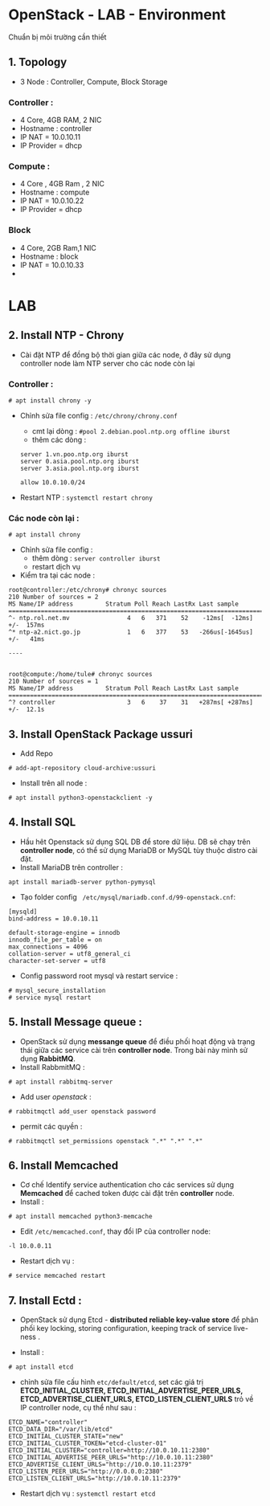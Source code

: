 # OpenStack - LAB - Environment
Chuẩn bị môi trường cần thiết 

## 1. Topology
- 3 Node : Controller, Compute, Block Storage 

### Controller : 
- 4 Core, 4GB RAM, 2 NIC 
- Hostname : controller
- IP NAT = 10.0.10.11
- IP Provider = dhcp

### Compute : 
- 4 Core , 4GB Ram , 2 NIC 
- Hostname : compute 
- IP NAT = 10.0.10.22
- IP Provider = dhcp

### Block
- 4 Core, 2GB Ram,1 NIC 
- Hostname : block
- IP NAT = 10.0.10.33
- 
# LAB

## 2. Install NTP - Chrony
- Cài đặt NTP để đồng bộ thời gian giữa các node, ở đây sử dụng controller node làm NTP server cho các node còn lại

### Controller : 

```
# apt install chrony -y
```

- Chỉnh sửa file config : `/etc/chrony/chrony.conf` 
	- cmt lại dòng : ` #pool 2.debian.pool.ntp.org offline iburst `
	- thêm các dòng : 
	```
	server 1.vn.poo.ntp.org iburst
	server 0.asia.pool.ntp.org iburst
	server 3.asia.pool.ntp.org iburst

	allow 10.0.10.0/24
	```
	
- Restart NTP : `systemctl restart chrony`

### Các node còn lại : 
```
# apt install chrony
```
- Chỉnh sửa file config : 
	- thêm dòng : `server controller iburst`
	- restart dịch vụ 
- Kiểm tra tại các node : 
```
root@controller:/etc/chrony# chronyc sources
210 Number of sources = 2
MS Name/IP address         Stratum Poll Reach LastRx Last sample
===============================================================================
^- ntp.rol.net.mv                4   6   371    52    -12ms[  -12ms] +/-  157ms
^* ntp-a2.nict.go.jp             1   6   377    53   -266us[-1645us] +/-   41ms

----


root@compute:/home/tule# chronyc sources
210 Number of sources = 1
MS Name/IP address         Stratum Poll Reach LastRx Last sample               
===============================================================================
^? controller                    3   6    37    31   +287ms[ +287ms] +/-  12.1s

```

## 3. Install OpenStack Package ussuri
- Add Repo 
```
# add-apt-repository cloud-archive:ussuri
```
- Install trên all node : 
```
# apt install python3-openstackclient -y 
```

## 4. Install SQL 
- Hầu hêt Openstack sử dụng SQL DB để store dữ liệu. DB sẽ chạy trên **controller node**, có thể sử dụng MariaDB or MySQL tùy thuộc distro cài đặt.
- Install MariaDB trên controller :
```
apt install mariadb-server python-pymysql
```
- Tạo folder config ` /etc/mysql/mariadb.conf.d/99-openstack.cnf`:
```
[mysqld]
bind-address = 10.0.10.11

default-storage-engine = innodb
innodb_file_per_table = on
max_connections = 4096
collation-server = utf8_general_ci
character-set-server = utf8
```
- Config password root mysql và restart service : 
```
# mysql_secure_installation
# service mysql restart
```

## 5. Install Message queue : 
- OpenStack sử dụng  **messange queue** để điều phối hoạt động và trạng thái giữa các service cài trên **controller node**. Trong bài này mình sử dụng **RabbitMQ**. 
- Install RabbmitMQ :
```
# apt install rabbitmq-server
```
- Add user *openstack* : 
```
# rabbitmqctl add_user openstack password
```

- permit các quyền : 
```
# rabbitmqctl set_permissions openstack ".*" ".*" ".*"
```

## 6. Install Memcached
- Cơ chế Identify service authentication cho các services sử dụng **Memcached** để cached token được cài đặt trên **controller** node. 
- Install : 
```
# apt install memcached python3-memcache
```
- Edit `/etc/memcached.conf`, thay đổi IP của controller node: 
```
-l 10.0.0.11
```
- Restart dịch vụ : 
```
# service memcached restart
```

## 7. Install Ectd : 
- OpenStack sử dụng Etcd - **distributed reliable key-value store** để phân phối key locking, storing configuration, keeping track of service live-ness . 

- Install : 
```
# apt install etcd
```
- chỉnh sửa file cấu hình `etc/default/etcd`, set các giá trị **ETCD_INITIAL_CLUSTER, ETCD_INITIAL_ADVERTISE_PEER_URLS, ETCD_ADVERTISE_CLIENT_URLS, ETCD_LISTEN_CLIENT_URLS**
trỏ về IP controller node, cụ thể như sau : 

```
ETCD_NAME="controller"
ETCD_DATA_DIR="/var/lib/etcd"
ETCD_INITIAL_CLUSTER_STATE="new"
ETCD_INITIAL_CLUSTER_TOKEN="etcd-cluster-01"
ETCD_INITIAL_CLUSTER="controller=http://10.0.10.11:2380"
ETCD_INITIAL_ADVERTISE_PEER_URLS="http://10.0.10.11:2380"
ETCD_ADVERTISE_CLIENT_URLS="http://10.0.10.11:2379"
ETCD_LISTEN_PEER_URLS="http://0.0.0.0:2380"
ETCD_LISTEN_CLIENT_URLS="http://10.0.10.11:2379"
```

- Restart dịch vụ : `systemctl restart etcd`


